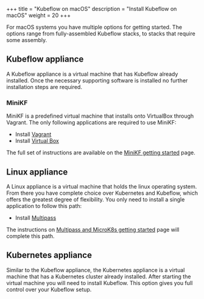+++
title = "Kubeflow on macOS"
description = "Install Kubeflow on macOS"
weight = 20
+++

<!--
  TODO: Create a table that summarizes the options below, helping the user choose
        more quickly
  TODO: Surface the mac specific instructions here .. for instance, installing
        vagrant and virtualbox through brew / brew cask
-->

For macOS systems you have multiple options for getting started. The options range
from fully-assembled Kubeflow stacks, to stacks that require some assembly.

## Kubeflow appliance

A Kubeflow appliance is a virtual machine that has Kubeflow already installed. Once the
necessary supporting software is installed no further installation steps are required.

### MiniKF

MiniKF is a predefined virtual machine that installs onto VirtualBox through Vagrant.
The only following applications are required to use MiniKF:

- Install [Vagrant](https://www.vagrantup.com/downloads.html)
- Install [Virtual Box](https://www.virtualbox.org/wiki/Downloads)

The full set of instructions are available on the
[MiniKF getting started](/docs/other-guides/virtual-dev/getting-started-minikf/) page.

## Linux appliance

A Linux appliance is a virtual machine that holds the linux operating system. From there
you have complete choice over Kubernetes and Kubeflow, which offers the greatest degree
of flexibility. You only need to install a single application to follow this path:

- Install [Multipass](https://multipass.run/#install)

The instructions on [Multipass and MicroK8s getting started](/docs/other-guides/virtual-dev/getting-started-multipass/)
page will complete this path.

## Kubernetes appliance

Similar to the Kubeflow appliance, the Kubernetes appliance is a virtual machine that
has a Kubernetes cluster already installed. After starting the virtual machine you
will need to install Kubeflow. This option gives you full control over your Kubeflow
setup.
